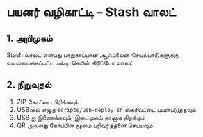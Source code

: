 # பயனர் வழிகாட்டி – Stash வாலட்

## 1. அறிமுகம்
Stash வாலட் என்பது பாதுகாப்பான ஆஃப்லைன் செயல்பாடுகளுக்கு வடிவமைக்கப்பட்ட மல்டி-செயின் கிரிப்டோ வாலட்

## 2. நிறுவுதல்
1. ZIP கோப்பை பிரிக்கவும்
2. USBவில் எழுத `scripts/usb-deploy.sh` ஸ்க்ரிப்ட்டை பயன்படுத்தவும்
3. USB ஐ இணைக்கவும், இடைமுகம் தானாக திறக்கும்
4. QR அல்லது கோப்பின் மூலம் பரிவர்த்தனை செய்யவும்